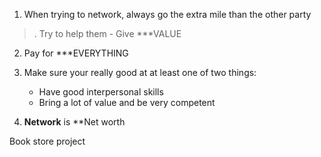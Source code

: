 1. When trying to network, always go the extra mile than the other party 
>.    Try to help them  - Give ***VALUE

2. Pay for ***EVERYTHING

3. Make sure your really good at at least one of two things: 
   - Have good interpersonal skills
   - Bring a lot of value and be very competent

4. **Network** is **Net worth

Book store project 